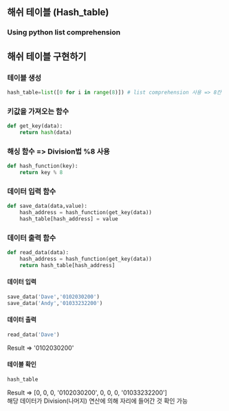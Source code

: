 ## 해쉬 테이블 (Hash_table)
### Using python list comprehension

## 해쉬 테이블 구현하기
### 테이블 생성
```python
hash_table=list([0 for i in range(8)]) # list comprehension 사용 => 8칸 테이블 생성
```

### 키값을 가져오는 함수
```python
def get_key(data):
    return hash(data)
```
### 해싱 함수 => Division법 %8 사용
```python
def hash_function(key):
    return key % 8
```

### 데이터 입력 함수
```python
def save_data(data,value):
    hash_address = hash_function(get_key(data))
    hash_table[hash_address] = value
```

### 데이터 출력 함수   
```python
def read_data(data):
    hash_address = hash_function(get_key(data))
    return hash_table[hash_address]
``` 

#### 데이터 입력
```python
save_data('Dave','0102030200')
save_data('Andy','01033232200')
```

#### 데이터 출력
```python
read_data('Dave')
```
Result => '0102030200'

#### 테이블 확인
```python
hash_table
```

Result => [0, 0, 0, '0102030200', 0, 0, 0, '01033232200'] <br/>
해당 데이터가 Division(나머지) 연산에 의해 자리에 들어간 것 확인 가능